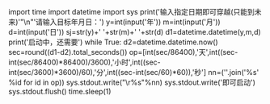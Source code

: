 import time
import datetime
import sys
print('输入指定日期即可穿越(只能到未来)'"\n"'请输入目标年月日：')
y=int(input('年'))
m=int(input('月'))
d=int(input('日'))
sj=str(y)+' '+str(m)+' '+str(d)
d1=datetime.datetime(y,m,d)
print('启动中，还需要')
while True:
   d2=datetime.datetime.now()
   sec=round((d1-d2).total_seconds())
   op=[int(sec/86400),'天',int((sec-int(sec/86400)*86400)/3600),'小时',int((sec-int(sec/3600)*3600)/60),'分',int((sec-int(sec/60)*60)),'秒']
   nn=(''.join('%s' %id for id in op))
   sys.stdout.write("\r%s"%nn)
   sys.stdout.write('即可启动')
   sys.stdout.flush()
   time.sleep(1)
